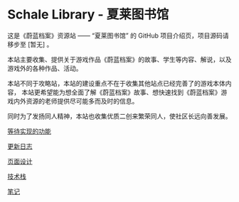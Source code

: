 # Schale Library - 夏莱图书馆

这是《蔚蓝档案》资源站 —— “夏莱图书馆” 的 GitHub 项目介绍页，项目源码请移步至 [暂无] 。

本站主要收集、提供关于游戏作品《蔚蓝档案》的故事、学生等内容、解说，以及游戏外的各种作品、活动。

本站不同于攻略站，本站的建设重点不在于收集其他站点已经完善了的游戏本体内容，
本站更希望能为想全面了解《蔚蓝档案》故事、想快速找到《蔚蓝档案》游戏内外资源的老师提供尽可能多而及时的信息。

同时为了发扬同人精神，本站也收集优质二创来繁荣同人，使社区长远向善发展。

[等待实现的功能](./TODO.md)

[更新日志](./UPDATE.md)

[页面设计](./PAGE-DESIGN.md)

[技术栈](./TECH.md)

[笔记](./NOTE.md)